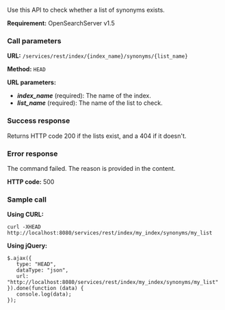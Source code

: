 Use this API to check whether a list of synonyms exists.

**Requirement:** OpenSearchServer v1.5

### Call parameters

**URL:** ```/services/rest/index/{index_name}/synonyms/{list_name}```

**Method:** ```HEAD```

**URL parameters:**
- _**index_name**_ (required): The name of the index.
- _**list_name**_ (required): The name of the list to check.

### Success response
Returns HTTP code 200 if the lists exist, and a 404 if it doesn't.

### Error response

The command failed. The reason is provided in the content.

**HTTP code:**
500

### Sample call

**Using CURL:**

    curl -XHEAD http://localhost:8080/services/rest/index/my_index/synonyms/my_list
    

**Using jQuery:**

    $.ajax({ 
       type: "HEAD",
       dataType: "json",
       url: "http://localhost:8080/services/rest/index/my_index/synonyms/my_list"
    }).done(function (data) {
       console.log(data);
    });
    
